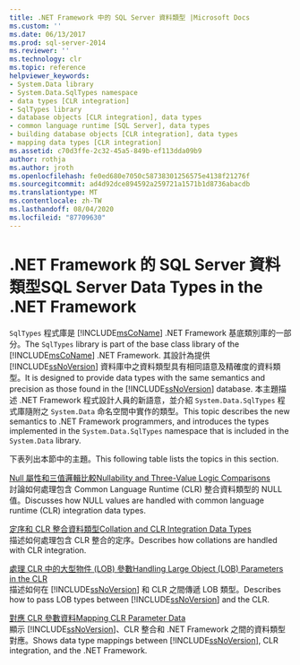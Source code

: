 ```yaml
---
title: .NET Framework 中的 SQL Server 資料類型 |Microsoft Docs
ms.custom: ''
ms.date: 06/13/2017
ms.prod: sql-server-2014
ms.reviewer: ''
ms.technology: clr
ms.topic: reference
helpviewer_keywords:
- System.Data library
- System.Data.SqlTypes namespace
- data types [CLR integration]
- SqlTypes library
- database objects [CLR integration], data types
- common language runtime [SQL Server], data types
- building database objects [CLR integration], data types
- mapping data types [CLR integration]
ms.assetid: c70d3ffe-2c32-45a5-849b-ef113dda09b9
author: rothja
ms.author: jroth
ms.openlocfilehash: fe0ed680e7050c58738301256575e4138f21276f
ms.sourcegitcommit: ad4d92dce894592a259721a1571b1d8736abacdb
ms.translationtype: MT
ms.contentlocale: zh-TW
ms.lasthandoff: 08/04/2020
ms.locfileid: "87709630"
---
```

# <a name="sql-server-data-types-in-the-net-framework"></a><span data-ttu-id="5c097-102">.NET Framework 的 SQL Server 資料類型</span><span class="sxs-lookup"><span data-stu-id="5c097-102">SQL Server Data Types in the .NET Framework</span></span>
  <span data-ttu-id="5c097-103">`SqlTypes` 程式庫是 [!INCLUDE[msCoName](../../includes/msconame-md.md)] .NET Framework 基底類別庫的一部分。</span><span class="sxs-lookup"><span data-stu-id="5c097-103">The `SqlTypes` library is part of the base class library of the [!INCLUDE[msCoName](../../includes/msconame-md.md)] .NET Framework.</span></span> <span data-ttu-id="5c097-104">其設計為提供 [!INCLUDE[ssNoVersion](../../includes/ssnoversion-md.md)] 資料庫中之資料類型具有相同語意及精確度的資料類型。</span><span class="sxs-lookup"><span data-stu-id="5c097-104">It is designed to provide data types with the same semantics and precision as those found in the [!INCLUDE[ssNoVersion](../../includes/ssnoversion-md.md)] database.</span></span> <span data-ttu-id="5c097-105">本主題描述 .NET Framework 程式設計人員的新語意，並介紹 `System.Data.SqlTypes` 程式庫隨附之 `System.Data` 命名空間中實作的類型。</span><span class="sxs-lookup"><span data-stu-id="5c097-105">This topic describes the new semantics to .NET Framework programmers, and introduces the types implemented in the `System.Data.SqlTypes` namespace that is included in the `System.Data` library.</span></span>  
  
 <span data-ttu-id="5c097-106">下表列出本節中的主題。</span><span class="sxs-lookup"><span data-stu-id="5c097-106">This following table lists the topics in this section.</span></span>  
  
 [<span data-ttu-id="5c097-107">Null 屬性和三值邏輯比較</span><span class="sxs-lookup"><span data-stu-id="5c097-107">Nullability and Three-Value Logic Comparisons</span></span>](nullability-and-three-value-logic-comparisons.md)  
 <span data-ttu-id="5c097-108">討論如何處理包含 Common Language Runtime (CLR) 整合資料類型的 NULL 值。</span><span class="sxs-lookup"><span data-stu-id="5c097-108">Discusses how NULL values are handled with common language runtime (CLR) integration data types.</span></span>  
  
 [<span data-ttu-id="5c097-109">定序和 CLR 整合資料類型</span><span class="sxs-lookup"><span data-stu-id="5c097-109">Collation and CLR Integration Data Types</span></span>](collation-and-clr-integration-data-types.md)  
 <span data-ttu-id="5c097-110">描述如何處理包含 CLR 整合的定序。</span><span class="sxs-lookup"><span data-stu-id="5c097-110">Describes how collations are handled with CLR integration.</span></span>  
  
 [<span data-ttu-id="5c097-111">處理 CLR 中的大型物件 &#40;LOB&#41; 參數</span><span class="sxs-lookup"><span data-stu-id="5c097-111">Handling Large Object &#40;LOB&#41; Parameters in the CLR</span></span>](handling-large-object-lob-parameters-in-the-clr.md)  
 <span data-ttu-id="5c097-112">描述如何在 [!INCLUDE[ssNoVersion](../../includes/ssnoversion-md.md)] 和 CLR 之間傳遞 LOB 類型。</span><span class="sxs-lookup"><span data-stu-id="5c097-112">Describes how to pass LOB types between [!INCLUDE[ssNoVersion](../../includes/ssnoversion-md.md)] and the CLR.</span></span>  
  
 [<span data-ttu-id="5c097-113">對應 CLR 參數資料</span><span class="sxs-lookup"><span data-stu-id="5c097-113">Mapping CLR Parameter Data</span></span>](mapping-clr-parameter-data.md)  
 <span data-ttu-id="5c097-114">顯示 [!INCLUDE[ssNoVersion](../../includes/ssnoversion-md.md)]、CLR 整合和 .NET Framework 之間的資料類型對應。</span><span class="sxs-lookup"><span data-stu-id="5c097-114">Shows data type mappings between [!INCLUDE[ssNoVersion](../../includes/ssnoversion-md.md)], CLR integration, and the .NET Framework.</span></span>  
  
  
